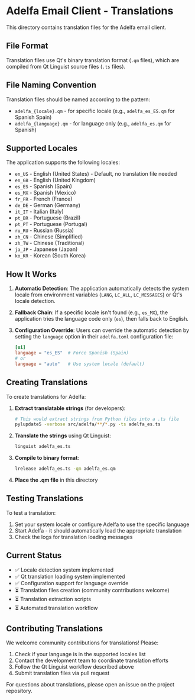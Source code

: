 # Adelfa Email Client - Translations

This directory contains translation files for the Adelfa email client.

## File Format

Translation files use Qt's binary translation format (`.qm` files), which are compiled from Qt Linguist source files (`.ts` files).

## File Naming Convention

Translation files should be named according to the pattern:
- `adelfa_{locale}.qm` - for specific locale (e.g., `adelfa_es_ES.qm` for Spanish Spain)
- `adelfa_{language}.qm` - for language only (e.g., `adelfa_es.qm` for Spanish)

## Supported Locales

The application supports the following locales:
- `en_US` - English (United States) - Default, no translation file needed
- `en_GB` - English (United Kingdom)
- `es_ES` - Spanish (Spain)
- `es_MX` - Spanish (Mexico)
- `fr_FR` - French (France)
- `de_DE` - German (Germany)
- `it_IT` - Italian (Italy)
- `pt_BR` - Portuguese (Brazil)
- `pt_PT` - Portuguese (Portugal)
- `ru_RU` - Russian (Russia)
- `zh_CN` - Chinese (Simplified)
- `zh_TW` - Chinese (Traditional)
- `ja_JP` - Japanese (Japan)
- `ko_KR` - Korean (South Korea)

## How It Works

1. **Automatic Detection**: The application automatically detects the system locale from environment variables (`LANG`, `LC_ALL`, `LC_MESSAGES`) or Qt's locale detection.

2. **Fallback Chain**: If a specific locale isn't found (e.g., `es_MX`), the application tries the language code only (`es`), then falls back to English.

3. **Configuration Override**: Users can override the automatic detection by setting the `language` option in their `adelfa.toml` configuration file:
   ```toml
   [ui]
   language = "es_ES"  # Force Spanish (Spain)
   # or
   language = "auto"   # Use system locale (default)
   ```

## Creating Translations

To create translations for Adelfa:

1. **Extract translatable strings** (for developers):
   ```bash
   # This would extract strings from Python files into a .ts file
   pylupdate5 -verbose src/adelfa/**/*.py -ts adelfa_es.ts
   ```

2. **Translate the strings** using Qt Linguist:
   ```bash
   linguist adelfa_es.ts
   ```

3. **Compile to binary format**:
   ```bash
   lrelease adelfa_es.ts -qm adelfa_es.qm
   ```

4. **Place the .qm file** in this directory

## Testing Translations

To test a translation:

1. Set your system locale or configure Adelfa to use the specific language
2. Start Adelfa - it should automatically load the appropriate translation
3. Check the logs for translation loading messages

## Current Status

- ✅ Locale detection system implemented
- ✅ Qt translation loading system implemented  
- ✅ Configuration support for language override
- ⏳ Translation files creation (community contributions welcome)
- ⏳ Translation extraction scripts
- ⏳ Automated translation workflow

## Contributing Translations

We welcome community contributions for translations! Please:

1. Check if your language is in the supported locales list
2. Contact the development team to coordinate translation efforts
3. Follow the Qt Linguist workflow described above
4. Submit translation files via pull request

For questions about translations, please open an issue on the project repository. 